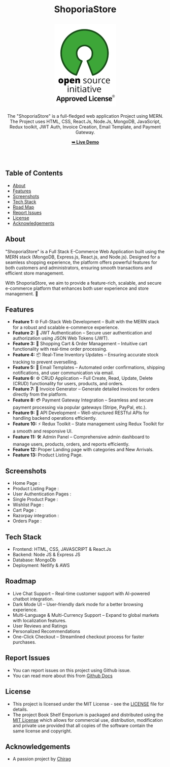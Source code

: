 <h1 align="center">ShoporiaStore</h1>

<div align="center">

<h2 align="center">
  <a href="LICENSE">
    <img src="https://github.com/SorcererChiragsingh/ShoporiaStore/blob/main/media/MIT%20License.png" alt="MIT License" />
  </a>
</h2>

<p>The "ShoporiaStore" is a full-fledged web application Project using MERN. The Project uses HTML, CSS, React.Js, Node.Js, MongoDB, JavaScript,  Redux toolkit, JWT Auth, Invoice Creation, Email Template, and Payment Gateway.</p>

<a href="" target="_blank"><strong>➥ Live Demo</strong></a>

</div> <br/><br/>

## Table of Contents

- [About](#about)
- [Features](#features)
- [Screenshots](#screenshots)
- [Tech Stack](#tech-stack)
- [Road Map](#roadmap)
- [Report Issues](#report-issues)
- [License](#license)
- [Acknowledgements](#acknowledgements)

## About

"ShoporiaStore" is a Full Stack E-Commerce Web Application built using the MERN stack (MongoDB, Express.js, React.js, and Node.js). Designed for a seamless shopping experience, the platform offers powerful features for both customers and administrators, ensuring smooth transactions and efficient store management.

With ShoporiaStore, we aim to provide a feature-rich, scalable, and secure e-commerce platform that enhances both user experience and store management. 🚀

## Features

- **Feature 1:** 🌐 Full-Stack Web Development – Built with the MERN stack for a robust and scalable e-commerce experience.
- **Feature 2:** 🔑 JWT Authentication – Secure user authentication and authorization using JSON Web Tokens (JWT).
- **Feature 3:** 🛒 Shopping Cart & Order Management – Intuitive cart functionality with real-time order processing.
- **Feature 4:** 📦 Real-Time Inventory Updates – Ensuring accurate stock tracking to prevent overselling.
- **Feature 5:** 📧 Email Templates – Automated order confirmations, shipping notifications, and user communication via email.
- **Feature 6:** ⚙️ CRUD Application – Full Create, Read, Update, Delete (CRUD) functionality for users, products, and orders.
- **Feature 7:** 📜 Invoice Generator – Generate detailed invoices for orders directly from the platform.
- **Feature 8:** 💳 Payment Gateway Integration – Seamless and secure payment processing via popular gateways (Stripe, PayPal, etc.).
- **Feature 9:** 📡 API Development – Well-structured RESTful APIs for handling backend operations efficiently.
- **Feature 10:** ⚡ Redux Toolkit – State management using Redux Toolkit for a smooth and responsive UI.
- **Feature 11:** 🛠️ Admin Panel – Comprehensive admin dashboard to manage users, products, orders, and reports efficiently.
- **Feature 12:** Proper Landing page with categories and New Arrivals.
- **Feature 13:** Product Listing Page.

## Screenshots
- Home Page : 
- Product Listing Page :
- User Authentication Pages :
- Single Product Page :
- Wishlist Page :
- Cart Page :
- Razorpay integration :
- Orders Page :


## Tech Stack

- Frontend: HTML, CSS, JAVASCRIPT & React.Js
- Backend:  Node JS & Express JS
- Database: MongoDb
- Deployment: Netlify & AWS


## Roadmap

 - Live Chat Support – Real-time customer support with AI-powered chatbot integration.
 - Dark Mode UI – User-friendly dark mode for a better browsing experience.
 - Multi-Language & Multi-Currency Support – Expand to global markets with localization features.
 - User Reviews and Ratings
 - Personalized Recommendations
 - One-Click Checkout – Streamlined checkout process for faster purchases.


## Report Issues
- You can report issues on this project using Github issue.
- You can read more about this from [Github Docs](https://docs.github.com/en/issues/tracking-your-work-with-issues/creating-an-issue)

## License

- This project is licensed under the MIT License - see the [LICENSE](https://github.com/SorcererChiragsingh/ShoporiaStore?tab=MIT-1-ov-file) file for details.
- The project Book Shelf Emporium is packaged and distributed using the [MIT License](https://choosealicense.com/licenses/mit/) which allows for commercial use, distribution, modification and private use provided that all copies of the software contain the same license and copyright.

## Acknowledgements

- A passion project by [Chirag](www.linkedin.com/in/chirag-singh-148993279)